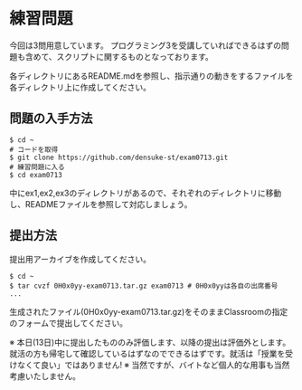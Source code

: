 # 練習問題

今回は3問用意しています。
プログラミング3を受講していればできるはずの問題も含めて、スクリプトに関するものとなっております。

各ディレクトリにあるREADME.mdを参照し、指示通りの動きをするファイルを各ディレクトリ上に作成してください。

## 問題の入手方法

```
$ cd ~
# コードを取得
$ git clone https://github.com/densuke-st/exam0713.git
# 練習問題に入る
$ cd exam0713
```

中にex1,ex2,ex3のディレクトリがあるので、それぞれのディレクトリに移動し、READMEファイルを参照して対応しましょう。

## 提出方法

提出用アーカイブを作成してください。

```
$ cd ~
$ tar cvzf 0H0x0yy-exam0713.tar.gz exam0713 # 0H0x0yyは各自の出席番号
...

```

生成されたファイル(0H0x0yy-exam0713.tar.gz)をそのままClassroomの指定のフォームで提出してください。

※ 本日(13日)中に提出したもののみ評価します、以降の提出は評価外とします。就活の方も帰宅して確認しているはずなのでできるはずです。就活は「授業を受けなくて良い」ではありません!
※ 当然ですが、バイトなど個人的な用事も当然考慮いたしません。
